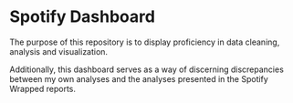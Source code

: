 # Spotify Dashboard 
The purpose of this repository is to display proficiency in data cleaning, analysis and visualization.

Additionally, this dashboard serves as a way of discerning discrepancies between my own analyses and the analyses presented in the Spotify Wrapped reports.
